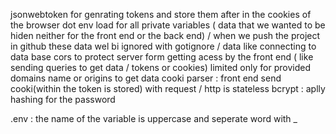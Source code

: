 jsonwebtoken for genrating tokens and store them after in the cookies of the browser
dot env load for all private variables ( data that we wanted to be hiden neither for the front end or the back end) / when we push the project in github these data wel bi ignored with gotignore  / data like connecting to data base
cors to protect server form getting acess by the front end ( like sending queries to get data / tokens or cookies) limited only for provided domains name or origins to get data 
cooki parser : front end send cooki(within the token is stored) with request / http is stateless 
bcrypt : aplly hashing for the password 


.env : the name of the variable is uppercase and seperate word with _